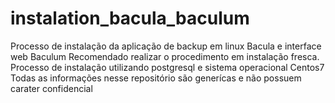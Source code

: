 # instalation_bacula_baculum
Processo de instalação da aplicação de backup em linux Bacula e interface web Baculum
Recomendado realizar o procedimento em instalação fresca.
Processo de instalação utilizando postgresql e sistema operacional Centos7
Todas as informações nesse repositório são generícas e não possuem carater confidencial
